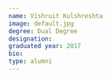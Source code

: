 ```yaml
---
name: Vishruit Kulshreshta
image: default.jpg
degree: Dual Degree
designation:
graduated year: 2017
bio:
type: alumni
---
```

